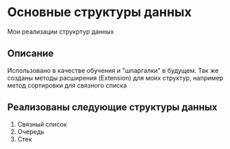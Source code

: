 # Основные структуры данных

Мои реализации струкртур данных

## Описание

Использовано в качестве обучения и "шпаргалки" в будущем.
Так же созданы методы расширения (Extension) для моих структур, например метод сортировки для связного списка

## Реализованы следующие структуры данных

1. Связный список
2. Очередь
3. Стек
